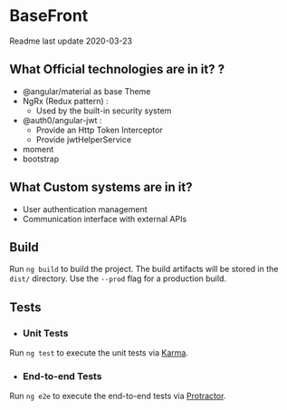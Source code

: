 # BaseFront
Readme last update 2020-03-23

## What Official technologies are in it? ?
- @angular/material as base Theme
- NgRx (Redux pattern) :
    - Used by the built-in security system
- @auth0/angular-jwt :
    - Provide an Http Token Interceptor
    - Provide jwtHelperService
- moment
- bootstrap

## What Custom systems are in it?
- User authentication management
- Communication interface with external APIs

## Build

Run `ng build` to build the project. The build artifacts will be stored in the `dist/` directory. Use the `--prod` flag for a production build.

## Tests
- ### Unit Tests
Run `ng test` to execute the unit tests via [Karma](https://karma-runner.github.io).

- ### End-to-end Tests

Run `ng e2e` to execute the end-to-end tests via [Protractor](http://www.protractortest.org/).
